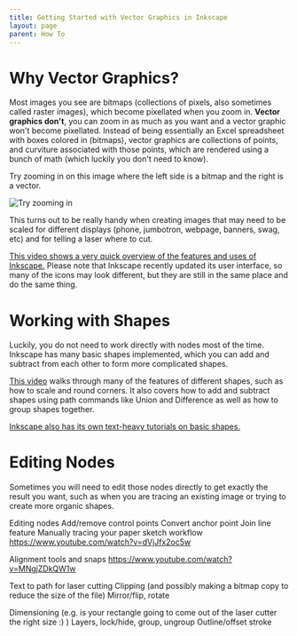 ```yaml
---
title: Getting Started with Vector Graphics in Inkscape
layout: page
parent: How To
---
```


# Why Vector Graphics?
Most images you see are bitmaps (collections of pixels, also sometimes called raster images), which become pixellated when you zoom in. **Vector graphics don't**, you can zoom in as much as you want and a vector graphic won't become pixellated. Instead of being essentially an Excel spreadsheet with boxes colored in (bitmaps), vector graphics are collections of points, and curviture associated with those points, which are rendered using a bunch of math (which luckily you don't need to know).

Try zooming in on this image where the left side is a bitmap and the right is a vector.

![Try zooming in](/assets/how_to/rasterVsVector.svg)

This turns out to be really handy when creating images that may need to be scaled for different displays (phone, jumbotron, webpage, banners, swag, etc) and for telling a laser where to cut.

[This video shows a very quick overview of the features and uses of Inkscape.](https://www.youtube.com/watch?v=pa6a7oz7vEE) Please note that Inkscape recently updated its user interface, so many of the icons may look different, but they are still in the same place and do the same thing.

# Working with Shapes
Luckily, you do not need to work directly with nodes most of the time. Inkscape has many basic shapes implemented, which you can add and subtract from each other to form more complicated shapes.

[This video](https://www.youtube.com/watch?v=2-EH-9GaUOs) walks through many of the features of different shapes, such as how to scale and round corners. It also covers how to add and subtract shapes using path commands like Union and Difference as well as how to group shapes together.

[Inkscape also has its own text-heavy tutorials on basic shapes.](https://inkscape.org/doc/tutorials/shapes/tutorial-shapes.html)

# Editing Nodes
Sometimes you will need to edit those nodes directly to get exactly the result you want, such as when you are tracing an existing image or trying to create more organic shapes.

Editing nodes
Add/remove control points
Convert anchor point
Join line feature
Manually tracing your paper sketch workflow
https://www.youtube.com/watch?v=dVjJfx2oc5w

Alignment tools and snaps
https://www.youtube.com/watch?v=MNgjZDkQW1w

Text to path for laser cutting
Clipping (and possibly making a bitmap copy to reduce the size of the file)
Mirror/flip, rotate

Dimensioning (e.g. is your rectangle going to come out of the laser cutter the right size :) )
Layers, lock/hide, group, ungroup
Outline/offset stroke